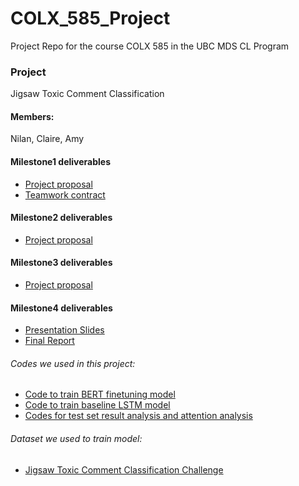 # COLX_585_Project
Project Repo for the course COLX 585 in the UBC MDS CL Program

### Project
Jigsaw Toxic Comment Classification

#### Members: 
Nilan, Claire, Amy

####  Milestone1 deliverables
- [Project proposal](https://github.ubc.ca/Nilan96/COLX_585_Project/blob/master/Milestone1/Project_Proposal.md)
- [Teamwork contract](https://github.ubc.ca/Nilan96/COLX_585_Project/blob/master/Milestone1/Teamwork_Contract.md)

####  Milestone2 deliverables
- [Project proposal](https://github.ubc.ca/Nilan96/COLX_585_Project/blob/master/Milestone2/Project_Proposal.md)

####  Milestone3 deliverables
- [Project proposal](https://github.ubc.ca/Nilan96/COLX_585_Project/blob/master/Milestone3/Project_Proposal.md)

#### Milestone4 deliverables
- [Presentation Slides](https://github.ubc.ca/Nilan96/COLX_585_Project/blob/master/Presentation_slides.pdf)
- [Final Report](https://github.ubc.ca/Nilan96/COLX_585_Project/blob/master/Milestone4/Jigsaw_Toxic_Comment_Classification.pdf)

###### Codes we used in this project:
- [Code to train BERT finetuning model](https://github.ubc.ca/Nilan96/COLX_585_Project/blob/master/Milestone3/train.py)
- [Code to train baseline LSTM model](https://github.ubc.ca/Nilan96/COLX_585_Project/blob/master/Milestone3/baseline_lstm.py)
- [Codes for test set result analysis and attention analysis](https://github.ubc.ca/Nilan96/COLX_585_Project/blob/nilan/Milestone2/test_analysis.ipynb)

###### Dataset we used to train model: 
- [Jigsaw Toxic Comment Classification Challenge](https://www.kaggle.com/c/jigsaw-toxic-comment-classification-challenge)
